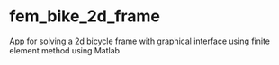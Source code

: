 # fem_bike_2d_frame
App for solving a 2d bicycle frame with graphical interface using finite element method using Matlab
